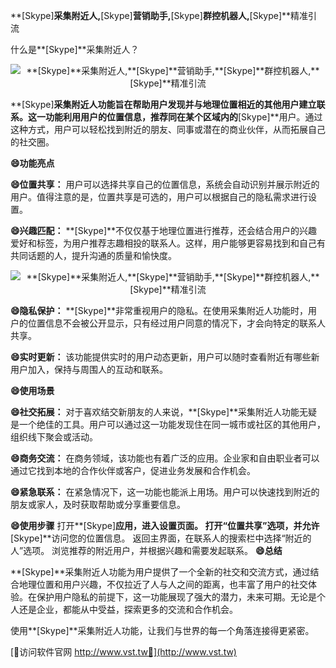 **[Skype]**采集附近人,**[Skype]**营销助手,**[Skype]**群控机器人,**[Skype]**精准引流

什么是**[Skype]**采集附近人？

 <center><img src="https://vst.tw/MP4/tuiguang/png/0.png" alt="**[Skype]**采集附近人,**[Skype]**营销助手,**[Skype]**群控机器人,**[Skype]**精准引流"></center>

**[Skype]**采集附近人功能旨在帮助用户发现并与地理位置相近的其他用户建立联系。这一功能利用用户的位置信息，推荐同在某个区域内的**[Skype]**用户。通过这种方式，用户可以轻松找到附近的朋友、同事或潜在的商业伙伴，从而拓展自己的社交圈。

**😄功能亮点**

**😄位置共享：**
用户可以选择共享自己的位置信息，系统会自动识别并展示附近的用户。值得注意的是，位置共享是可选的，用户可以根据自己的隐私需求进行设置。

**😄兴趣匹配：**
**[Skype]**不仅仅基于地理位置进行推荐，还会结合用户的兴趣爱好和标签，为用户推荐志趣相投的联系人。这样，用户能够更容易找到和自己有共同话题的人，提升沟通的质量和愉快度。

 <center><img src="https://vst.tw/MP4/tuiguang/png/4.png" alt="**[Skype]**采集附近人,**[Skype]**营销助手,**[Skype]**群控机器人,**[Skype]**精准引流"></center>

**😄隐私保护：**
**[Skype]**非常重视用户的隐私。在使用采集附近人功能时，用户的位置信息不会被公开显示，只有经过用户同意的情况下，才会向特定的联系人共享。

**😄实时更新：**
该功能提供实时的用户动态更新，用户可以随时查看附近有哪些新用户加入，保持与周围人的互动和联系。

**😄使用场景**

**😄社交拓展：**
对于喜欢结交新朋友的人来说，**[Skype]**采集附近人功能无疑是一个绝佳的工具。用户可以通过这一功能发现住在同一城市或社区的其他用户，组织线下聚会或活动。

**😄商务交流：**
在商务领域，该功能也有着广泛的应用。企业家和自由职业者可以通过它找到本地的合作伙伴或客户，促进业务发展和合作机会。

**😄紧急联系：**
在紧急情况下，这一功能也能派上用场。用户可以快速找到附近的朋友或家人，及时获取帮助或分享重要信息。

**😄使用步骤**
打开**[Skype]**应用，进入设置页面。
打开“位置共享”选项，并允许**[Skype]**访问您的位置信息。
返回主界面，在联系人的搜索栏中选择“附近的人”选项。
浏览推荐的附近用户，并根据兴趣和需要发起联系。
**😄总结**

**[Skype]**采集附近人功能为用户提供了一个全新的社交和交流方式，通过结合地理位置和用户兴趣，不仅拉近了人与人之间的距离，也丰富了用户的社交体验。在保护用户隐私的前提下，这一功能展现了强大的潜力，未来可期。无论是个人还是企业，都能从中受益，探索更多的交流和合作机会。

使用**[Skype]**采集附近人功能，让我们与世界的每一个角落连接得更紧密。


[👻访问软件官网 http://www.vst.tw👻](http://www.vst.tw)
